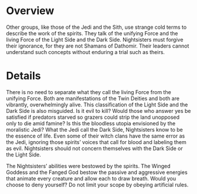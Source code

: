 # Overview

Other groups, like those of the Jedi and the Sith, use strange cold terms to describe the work of the spirits.
They talk of the unifying Force and the living Force of the Light Side and the Dark Side.
Nightsisters must forgive their ignorance, for they are not Shamans of Dathomir.
Their leaders cannot understand such concepts without enduring a trial such as theirs.

# Details

There is no need to separate what they call the living Force from the unifying Force.
Both are manifestations of the Twin Deities and both are vibrantly, overwhelmingly alive.
This classification of the Light Side and the Dark Side is also misguided.
Is it evil to kill?
Would those who answer yes be satisfied if predators starved so grazers could strip the land unopposed only to die amid famine?
Is this the bloodless utopia envisioned by the moralistic Jedi?
What the Jedi call the Dark Side, Nightsisters know to be the essence of life.
Even some of their witch clans have the same error as the Jedi, ignoring those spirits’ voices that call for blood and labeling them as evil.
Nightsisters should not concern themselves with the Dark Side or the Light Side.

The Nightsisters’ abilities were bestowed by the spirits.
The Winged Goddess and the Fanged God bestow the passive and aggressive energies that animate every creature and allow each to draw breath.
Would you choose to deny yourself?
Do not limit your scope by obeying artificial rules.

